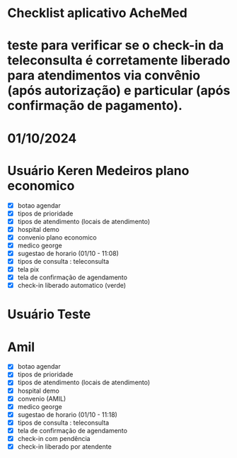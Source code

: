 # Checklist aplicativo AcheMed
# teste para verificar se o check-in da teleconsulta é corretamente liberado para atendimentos via convênio (após autorização) e particular (após confirmação de pagamento).

# 01/10/2024
# Usuário Keren Medeiros plano economico
- [x] botao agendar
- [x] tipos de prioridade
- [x] tipos de atendimento (locais de atendimento)
- [x] hospital demo
- [x] convenio plano economico
- [x] medico george
- [x] sugestao de horario (01/10 - 11:08)
- [x] tipos de consulta : teleconsulta
- [x] tela pix 
- [x] tela de confirmação de agendamento
- [x] check-in liberado automatico (verde)

# Usuário Teste 
# Amil
- [x] botao agendar
- [x] tipos de prioridade
- [x] tipos de atendimento (locais de atendimento)
- [x] hospital demo
- [x] convenio (AMIL)
- [x] medico george
- [x] sugestao de horario (01/10 - 11:18)
- [x] tipos de consulta : teleconsulta
- [x] tela de confirmação de agendamento
- [x] check-in com pendência
- [x] check-in liberado por atendente 
